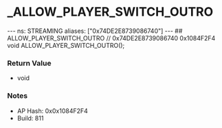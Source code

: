 # _ALLOW_PLAYER_SWITCH_OUTRO

--- ns: STREAMING aliases: ["0x74DE2E8739086740"] --- ## ALLOW_PLAYER_SWITCH_OUTRO  // 0x74DE2E8739086740 0x1084F2F4 void ALLOW_PLAYER_SWITCH_OUTRO();

### Return Value
* void

### Notes
* AP Hash: 0x0x1084F2F4
* Build: 811

